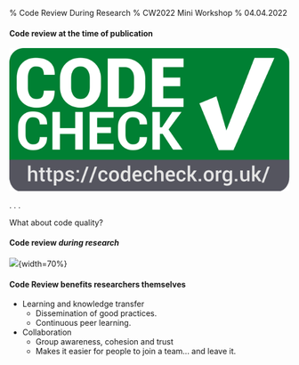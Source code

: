 % Code Review During Research
% CW2022 Mini Workshop
% 04.04.2022

#### Code review at the time of publication

![](img/codecheck_logo.svg "A caption?")

. . .

What about code quality?


#### Code review *during research*

![](img/pexels-christina-morillo-1181469.jpg ""){width=70%}


#### Code Review benefits researchers themselves

- Learning and knowledge transfer
  - Dissemination of good practices.
  - Continuous peer learning.
- Collaboration
  - Group awareness, cohesion and trust
  - Makes it easier for people to join a team... and leave it.




